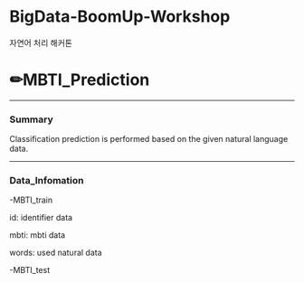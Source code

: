 # BigData-BoomUp-Workshop
자연어 처리 해커톤

# ✏MBTI_Prediction

--------------

###  Summary
Classification prediction is performed based on the given natural language data.

--------------

### Data_Infomation
-MBTI_train

id: identifier data

mbti: mbti data

words: used natural data

-MBTI_test
